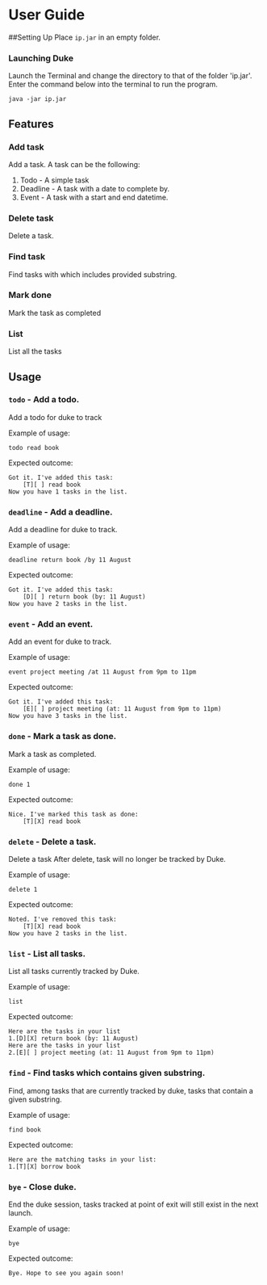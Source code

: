# User Guide

##Setting Up
Place `ip.jar` in an empty folder.
### Launching Duke
Launch the Terminal and change the directory to that of the folder 'ip.jar'.
Enter the command below into the terminal to run the program.
```
java -jar ip.jar
```
## Features 

### Add task

Add a task.
A task can be the following:
1. Todo - A simple task
2. Deadline - A task with a date to complete by.
3. Event - A task with a start and end datetime.


### Delete task

Delete a task.

### Find task

Find tasks with which includes provided substring.

### Mark done

Mark the task as completed

### List

List all the tasks


## Usage

### `todo` - Add a todo.

Add a todo for duke to track

Example of usage: 

`todo read book`

Expected outcome:

```
Got it. I've added this task:
    [T][ ] read book
Now you have 1 tasks in the list.
```
### `deadline` - Add a deadline.

Add a deadline for duke to track.

Example of usage:

`deadline return book /by 11 August`

Expected outcome:

```
Got it. I've added this task:
    [D][ ] return book (by: 11 August)
Now you have 2 tasks in the list.
```
### `event` - Add an event.

Add an event for duke to track.

Example of usage:

`event project meeting /at 11 August from 9pm to 11pm`

Expected outcome:

```
Got it. I've added this task:
    [E][ ] project meeting (at: 11 August from 9pm to 11pm)
Now you have 3 tasks in the list.
```

### `done` - Mark a task as done.

Mark a task as completed.

Example of usage:

`done 1`

Expected outcome:

```
Nice. I've marked this task as done:
    [T][X] read book
```
### `delete` - Delete a task.

Delete a task
After delete, task will no longer be tracked by Duke.

Example of usage:

`delete 1`

Expected outcome:

```
Noted. I've removed this task:
    [T][X] read book
Now you have 2 tasks in the list.
```

### `list` - List all tasks.

List all tasks currently tracked by Duke.

Example of usage:

`list`

Expected outcome:

```
Here are the tasks in your list
1.[D][X] return book (by: 11 August)
Here are the tasks in your list
2.[E][ ] project meeting (at: 11 August from 9pm to 11pm)
```

### `find` - Find tasks which contains given substring.

Find, among tasks that are currently tracked by duke, tasks that contain a given substring.

Example of usage:

`find book`

Expected outcome:

```
Here are the matching tasks in your list:
1.[T][X] borrow book
```
### `bye` - Close duke.

End the duke session, tasks tracked at point of exit will still exist in the next launch.

Example of usage:

`bye`

Expected outcome:

```
Bye. Hope to see you again soon!
```
